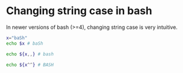 # Changing string case in bash


In newer versions of bash (>=4), changing string case is very intuitive.

```bash
x="baSh"
echo $x # baSh

echo ${x,,} # bash

echo ${x^^} # BASH

```
